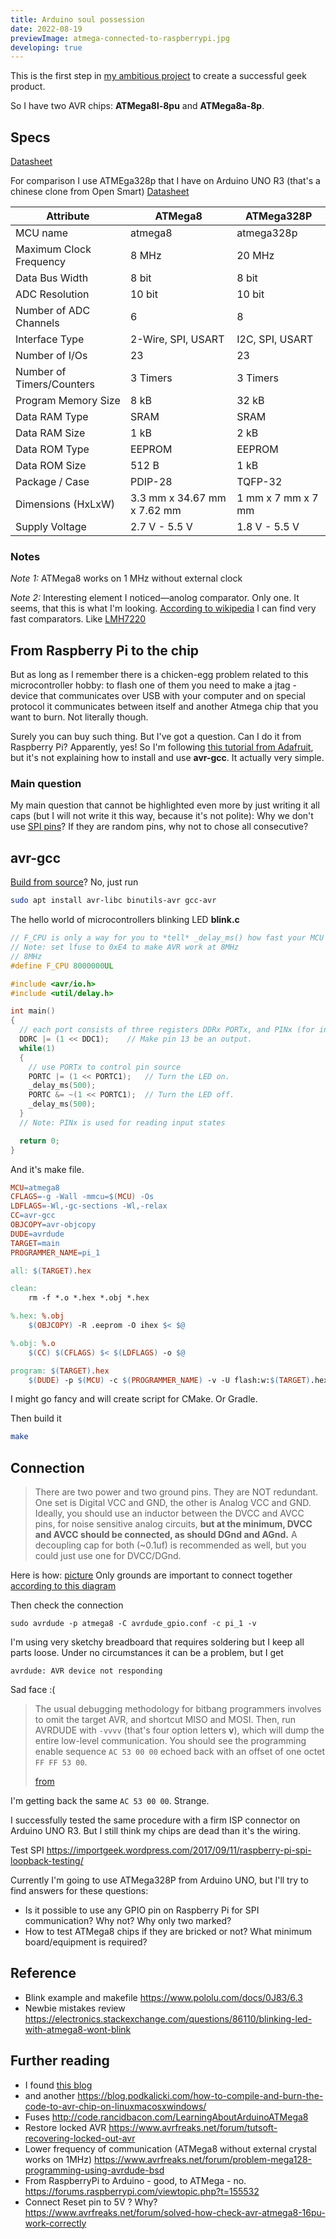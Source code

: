 ```yaml
---
title: Arduino soul possession
date: 2022-08-19
previewImage: atmega-connected-to-raspberrypi.jpg
developing: true
---
```


This is the first step in [my ambitious project](/make/neuron-model) to create a successful geek product.

So I have two AVR chips: **ATMega8l-8pu** and **ATMega8a-8p**. 


## Specs

[Datasheet](https://www.mouser.com/datasheet/2/268/Atmel_2486_8_bit_AVR_microcontroller_ATmega8_L_dat-1315266.pdf)

For comparison I use ATMEga328p that I have on Arduino UNO R3 (that's a chinese clone from Open Smart) [Datasheet](https://www.mouser.com/datasheet/2/268/ATmega48A_PA_88A_PA_168A_PA_328_P_DS_DS40002061B-1900559.pdf)

Attribute | ATMega8 | ATMega328P
----------|---------|-----------
MCU name | atmega8 | atmega328p
Maximum Clock Frequency | 8 MHz | 20 MHz 
Data Bus Width | 8 bit | 8 bit 
ADC Resolution | 10 bit | 10 bit
Number of ADC Channels | 6 | 8 
Interface Type | 2-Wire, SPI, USART | I2C, SPI, USART 
Number of I/Os | 23 | 23
Number of Timers/Counters | 3 Timers | 3 Timers
Program Memory Size | 8 kB | 32 kB 
Data RAM Type | SRAM | SRAM 
Data RAM Size | 1 kB | 2 kB 
Data ROM Type | EEPROM | EEPROM 
Data ROM Size | 512 B | 1 kB 
Package / Case | PDIP-28 | TQFP-32 
Dimensions (HxLxW)| 3.3 mm x 34.67 mm x 7.62 mm | 1 mm x 7 mm x 7 mm
Supply Voltage | 2.7 V - 5.5 V | 1.8 V - 5.5 V

### Notes

*Note 1:* ATMega8 works on 1 MHz without external clock

*Note 2:* Interesting element I noticed—anolog comparator. Only one. It seems, that this is what I'm looking. [According to wikipedia](https://en.m.wikipedia.org/w/index.php?title=Comparator&section=Speed_and_power#Speed_and_power) I can find very fast comparators. Like [LMH7220](https://www.ti.com/product/LMH7220)

## From Raspberry Pi to the chip

But as long as I remember there is a chicken-egg problem related to this microcontroller hobby: to flash one of them you need to make a jtag - device that communicates over USB with your computer and on special protocol it communicates between itself and another Atmega chip that you want to burn. Not literally though.

Surely you can buy such thing. But I've got a question. Can I do it from Raspberry Pi? Apparently, yes! So I'm following [this tutorial from Adafruit](https://learn.adafruit.com/program-an-avr-or-arduino-using-raspberry-pi-gpio-pins/programming), but it's not explaining how to install and use **avr-gcc**. It actually very simple.

### Main question

My main question that cannot be highlighted even more by just writing it all caps (but I will not write it this way, because it's not polite): Why we don't use [SPI pins](https://pinout.xyz/pinout/spi#)? If they are random pins, why not to chose all consecutive?

## avr-gcc

[Build from source](https://www.nongnu.org/avr-libc/user-manual/install_tools.html)? No, just run

```sh
sudo apt install avr-libc binutils-avr gcc-avr
```

The hello world of microcontrollers blinking LED **blink.c**

```c
// F_CPU is only a way for you to *tell* _delay_ms() how fast your MCU is running
// Note: set lfuse to 0xE4 to make AVR work at 8MHz
// 8MHz
#define F_CPU 8000000UL

#include <avr/io.h>
#include <util/delay.h>

int main()
{
  // each port consists of three registers DDRx PORTx, and PINx (for instance DDRA, PORTA, and PINA)
  DDRC |= (1 << DDC1);    // Make pin 13 be an output.  
  while(1)
  {
    // use PORTx to control pin source
    PORTC |= (1 << PORTC1);   // Turn the LED on.
    _delay_ms(500);
    PORTC &= ~(1 << PORTC1);  // Turn the LED off.
    _delay_ms(500);
  }
  // Note: PINx is used for reading input states

  return 0;
}
```

And it's make file. 

```Makefile
MCU=atmega8
CFLAGS=-g -Wall -mmcu=$(MCU) -Os
LDFLAGS=-Wl,-gc-sections -Wl,-relax
CC=avr-gcc
OBJCOPY=avr-objcopy
DUDE=avrdude
TARGET=main
PROGRAMMER_NAME=pi_1

all: $(TARGET).hex

clean:
	rm -f *.o *.hex *.obj *.hex

%.hex: %.obj
	$(OBJCOPY) -R .eeprom -O ihex $< $@

%.obj: %.o
	$(CC) $(CFLAGS) $< $(LDFLAGS) -o $@

program: $(TARGET).hex
	$(DUDE) -p $(MCU) -c $(PROGRAMMER_NAME) -v -U flash:w:$(TARGET).hex:i
```

I might go fancy and will create script for CMake. Or Gradle.

Then build it

```sh
make
```

## Connection

> There are two power and two ground pins. They are NOT redundant. One set is Digital VCC and GND, the other is Analog VCC and GND. Ideally, you should use an inductor between the DVCC and AVCC pins, for noise sensitive analog circuits, **but at the minimum, DVCC and AVCC should be connected, as should DGnd and AGnd.** A decoupling cap for both (~0.1uf) is recommended as well, but you could just use one for DVCC/DGnd.

Here is how: [picture](https://github.com/denilsonsa/atmega8-blinking-leds/blob/master/atmega8-blinking-leds.png)
Only grounds are important to connect together [according to this diagram](http://code.rancidbacon.com/LearningAboutArduinoATMega8)

Then check the connection

```
sudo avrdude -p atmega8 -C avrdude_gpio.conf -c pi_1 -v
```
I'm using very sketchy breadboard that requires soldering but I keep all parts loose. Under no circumstances it can be a problem, but I get

```
avrdude: AVR device not responding
```

Sad face :(

> The usual debugging methodology for bitbang programmers involves to omit the target AVR, and shortcut MISO and MOSI. Then, run AVRDUDE with `-vvvv` (that's four option letters **v**), which will dump the entire low-level communication. You should see the programming enable sequence `AC 53 00 00` echoed back with an offset of one octet `FF FF 53 00`.
>
> [from](https://www.avrfreaks.net/forum/avrdude-device-not-responding)

I'm getting back the same `AC 53 00 00`. Strange.

I successfully tested the same procedure with a firm ISP connector on Arduino UNO R3. But I still think my chips are dead than it's the wiring.

Test SPI https://importgeek.wordpress.com/2017/09/11/raspberry-pi-spi-loopback-testing/

Currently I'm going to use ATMega328P from Arduino UNO, but I'll try to find answers for these questions:

- Is it possible to use any GPIO pin on Raspberry Pi for SPI communication? Why not? Why only two marked?
- How to test ATMega8 chips if they are bricked or not? What minimum board/equipment is required?



## Reference

- Blink example and makefile https://www.pololu.com/docs/0J83/6.3
- Newbie mistakes review https://electronics.stackexchange.com/questions/86110/blinking-led-with-atmega8-wont-blink


## Further reading

- I found [this blog](https://desertbot.io/blog/page/2)
- and another https://blog.podkalicki.com/how-to-compile-and-burn-the-code-to-avr-chip-on-linuxmacosxwindows/
- Fuses http://code.rancidbacon.com/LearningAboutArduinoATMega8
- Restore locked AVR https://www.avrfreaks.net/forum/tutsoft-recovering-locked-out-avr
- Lower frequency of communication (ATMega8 without external crystal works on 1MHz) https://www.avrfreaks.net/forum/problem-mega128-programming-using-avrdude-bsd
- From RaspberryPi to Arduino - good, to ATMega - no. https://forums.raspberrypi.com/viewtopic.php?t=155532
- Connect Reset pin to 5V ? Why? https://www.avrfreaks.net/forum/solved-how-check-avr-atmega8-16pu-work-correctly